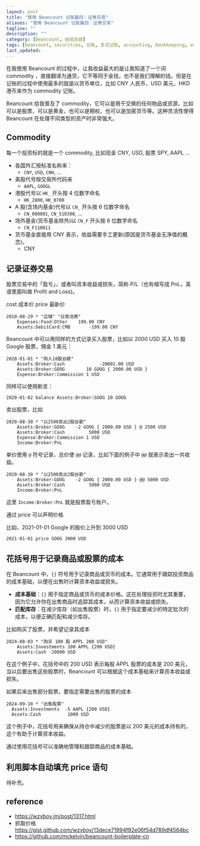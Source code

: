 ```yaml
---
layout: post
title: "使用 Beancount 记账篇四：证券交易"
aliases: "使用 Beancount 记账篇四：证券交易"
tagline: ""
description: ""
category: [Beancount, 经验总结]
tags: [beancount, securities, 记账, 复式记账, accounting, bookkeeping, vesting, stock, rsu]
last_updated:
---
```


在我使用 Beancount 的过程中，让我收益最大的是让我知道了一个词 commodity ，直接翻译为通货，它不等同于金钱，也不是我们理解的钱。但是在记账的过程中使用最多的就是以货币单位，比如 CNY 人民币，USD 美元，HKD 港币来作为 commodity 记账。

Beancount 给我普及了 commodity，它可以是用于交换的任何物品或资源，比如可以是股票，可以是黄金，也可以是期权，也可以是加密货币等。这种灵活性使得 Beancount 在处理不同类型的资产时非常强大。

## Commodity

每一个投资标的就是一个 commodity, 比如现金 CNY, USD, 股票 SPY, AAPL ...

- 各国外汇按标准名称来：
  - `CNY`, `USD`, `CNH`, ...
- 美股代号按交易所代码来
  - `AAPL`, `GOOGL`
- 港股代号以 `HK_` 开头按 4 位数字命名
  - `HK_2800`, `HK_0700`
- A 股(含场内基金)代号以 `CN_` 开头按 6 位数字命名
  - `CN_000001`, `CN_510300`, ...
- 场外基金(货币基金除外)以 `CN_F` 开头按 6 位数字命名
  - `CN_F110011`
- 货币基金直接用 CNY 表示，收益需要手工更新(原因是货币基金无净值的概念)。
  - CNY

## 记录证券交易

股票交易中的「盈亏」，或者叫资本收益或损失，简称 P/L（也有缩写成 PnL，英语里面叫做 Profit and Loss)。

cost 成本价
price 最新价

```beancount
2010-08-29 * "店铺" "日常消费"
    Expenses:Food:Other    199.00 CNY
    Assets:DebitCard:CMB       -199.00 CNY
```

Beancount 中可以用同样的方式记录买入股票，比如以 2000 USD 买入 10 股 Google 股票，佣金 1 美元：

```beancount
2020-01-01 * "购入10股谷歌"
    Assets:Broker:Cash             -20001.00 USD
    Assets:Broker:GOOG        10 GOOG { 2000.00 USD }
    Expense:Broker:Commission 1 USD
```

同样可以使用断言：

```beancount
2020-01-02 balance Assets:Broker:GOOG 10 GOOG
```

卖出股票，比如

```beancount
2020-08-30 * "以2500卖出2股谷歌"
    Assets:Broker:GOOG    -2 GOOG { 2000.00 USD } @ 2500 USD
    Assets:Broker:Cash         5000 USD
    Expense:Broker:Commission 1 USD
    Income:Broker:PnL
```

单价使用 `@` 符号记录，总价使 `@@` 记录，比如下面的例子中 `@@` 就表示卖出一共收益。

```beancount
2020-08-30 * "以2500卖出2股谷歌"
    Assets:Broker:GOOG    -2 GOOG { 2000.00 USD } @@ 5000 USD
    Assets:Broker:Cash         5000 USD
    Income:Broker:PnL
```

这里 `Income:Broker:PnL` 就是股票盈亏账户。

通过 price 可以声明价格

比如，2021-01-01 Google 的股价上升到 3000 USD

    2021-01-01 price GOOG 3000 USD

## 花括号用于记录商品或股票的成本

在 Beancount 中，`{}` 符号用于记录商品或货币的成本。它通常用于跟踪投资商品的成本基础，以便在出售时计算资本收益或损失。

- **成本基础**：`{}` 用于指定商品或货币的成本价格。这在处理投资时尤其重要，因为它允许你在出售商品时追踪其成本，从而计算资本收益或损失。
- **匹配库存**：在减少库存（如出售股票）时，`{}` 用于指定要减少的特定批次的成本，以便正确匹配和减少库存。

比如购买了股票，并希望记录其成本

```
2024-08-03 * "购买 100 股 APPL 200 USD"
    Assets:Investments 100 APPL {200 USD}
    Assets:Cash -20000 USD
```

在这个例子中，花括号中的 200 USD 表示每股 APPL 股票的成本是 200 美元，当以后要出售这些股票时，Beancount 可以根据这个成本基础来计算资本收益或损失。

如果后来出售部分股票，要指定需要出售的股票的成本

```
2024-09-10 * "出售股票"
  Assets:Investments  -5 AAPL {200 USD}
  Assets:Cash          1000 USD
```

这个例子中，花括号用来确保从持仓中减少的股票是以 200 美元的成本持有的，这个有助于计算资本收益。

通过使用花括号可以准确地管理和跟踪商品的成本基础。

## 利用脚本自动填充 price 语句
待补充。


## reference

- <https://wzyboy.im/post/1317.html>
- 抓取价格 <https://gist.github.com/wzyboy/13dece71994f92e06f54d789df4564bc>
- <https://github.com/mckelvin/beancount-boilerplate-cn>
